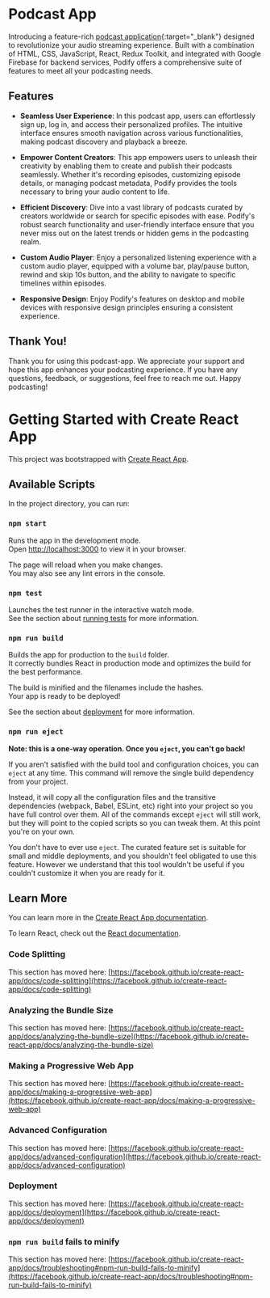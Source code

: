 # Podcast App

Introducing a feature-rich [podcast application](https://podcast-app-react-eosin.vercel.app/){:target="_blank"} designed to revolutionize your audio streaming experience. Built with a combination of HTML, CSS, JavaScript, React, Redux Toolkit, and integrated with Google Firebase for backend services, Podify offers a comprehensive suite of features to meet all your podcasting needs.

## Features

- **Seamless User Experience**: In this podcast app, users can effortlessly sign up, log in, and access their personalized profiles. The intuitive interface ensures smooth navigation across various functionalities, making podcast discovery and playback a breeze.
  
- **Empower Content Creators**: This app empowers users to unleash their creativity by enabling them to create and publish their podcasts seamlessly. Whether it's recording episodes, customizing episode details, or managing podcast metadata, Podify provides the tools necessary to bring your audio content to life.
  
- **Efficient Discovery**: Dive into a vast library of podcasts curated by creators worldwide or search for specific episodes with ease. Podify's robust search functionality and user-friendly interface ensure that you never miss out on the latest trends or hidden gems in the podcasting realm.
  
- **Custom Audio Player**: Enjoy a personalized listening experience with a custom audio player, equipped with a volume bar, play/pause button, rewind and skip 10s button, and the ability to navigate to specific timelines within episodes.

- **Responsive Design**: Enjoy Podify's features on desktop and mobile devices with responsive design principles ensuring a consistent experience.

## Thank You!

Thank you for using this podcast-app. We appreciate your support and hope this app enhances your podcasting experience. If you have any questions, feedback, or suggestions, feel free to reach me out. Happy podcasting!



# Getting Started with Create React App

This project was bootstrapped with [Create React App](https://github.com/facebook/create-react-app).

## Available Scripts

In the project directory, you can run:

### `npm start`

Runs the app in the development mode.\
Open [http://localhost:3000](http://localhost:3000) to view it in your browser.

The page will reload when you make changes.\
You may also see any lint errors in the console.

### `npm test`

Launches the test runner in the interactive watch mode.\
See the section about [running tests](https://facebook.github.io/create-react-app/docs/running-tests) for more information.

### `npm run build`

Builds the app for production to the `build` folder.\
It correctly bundles React in production mode and optimizes the build for the best performance.

The build is minified and the filenames include the hashes.\
Your app is ready to be deployed!

See the section about [deployment](https://facebook.github.io/create-react-app/docs/deployment) for more information.

### `npm run eject`

**Note: this is a one-way operation. Once you `eject`, you can't go back!**

If you aren't satisfied with the build tool and configuration choices, you can `eject` at any time. This command will remove the single build dependency from your project.

Instead, it will copy all the configuration files and the transitive dependencies (webpack, Babel, ESLint, etc) right into your project so you have full control over them. All of the commands except `eject` will still work, but they will point to the copied scripts so you can tweak them. At this point you're on your own.

You don't have to ever use `eject`. The curated feature set is suitable for small and middle deployments, and you shouldn't feel obligated to use this feature. However we understand that this tool wouldn't be useful if you couldn't customize it when you are ready for it.

## Learn More

You can learn more in the [Create React App documentation](https://facebook.github.io/create-react-app/docs/getting-started).

To learn React, check out the [React documentation](https://reactjs.org/).

### Code Splitting

This section has moved here: [https://facebook.github.io/create-react-app/docs/code-splitting](https://facebook.github.io/create-react-app/docs/code-splitting)

### Analyzing the Bundle Size

This section has moved here: [https://facebook.github.io/create-react-app/docs/analyzing-the-bundle-size](https://facebook.github.io/create-react-app/docs/analyzing-the-bundle-size)

### Making a Progressive Web App

This section has moved here: [https://facebook.github.io/create-react-app/docs/making-a-progressive-web-app](https://facebook.github.io/create-react-app/docs/making-a-progressive-web-app)

### Advanced Configuration

This section has moved here: [https://facebook.github.io/create-react-app/docs/advanced-configuration](https://facebook.github.io/create-react-app/docs/advanced-configuration)

### Deployment

This section has moved here: [https://facebook.github.io/create-react-app/docs/deployment](https://facebook.github.io/create-react-app/docs/deployment)

### `npm run build` fails to minify

This section has moved here: [https://facebook.github.io/create-react-app/docs/troubleshooting#npm-run-build-fails-to-minify](https://facebook.github.io/create-react-app/docs/troubleshooting#npm-run-build-fails-to-minify)
